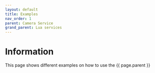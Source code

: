 ```yaml
---
layout: default
title: Examples 
nav_order: 1
parent: Camera Service
grand_parent: Lua services
---
```


# Information

This page shows different examples on how to use the {{ page.parent }}